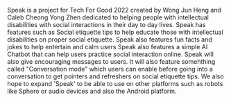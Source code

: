 Speak is a project for Tech For Good 2022 created by Wong Jun Heng and Caleb Cheong Yong Zhen dedicated to helping people with intellectual disabilities with social interactions in their day to day lives.
Speak has features such as Social etiquette tips to help educate those with intellectual disabilities on proper social etiquette.
Speak also features fun facts and jokes to help entertain and calm users
Speak also features a simple AI Chatbot that can help users practice social interaction online.
Speak will also give encouraging messages to users.
It will also feature somehthing called "Conversation mode" which users can enable before going into a conversation to get pointers and refreshers on social etiquette tips.
We also hope to expand 'Speak' to be able to use on other platforms such as robots like Sphero or audio devices and also the Android platform.
